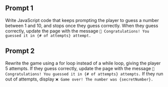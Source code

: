 ## Prompt 1
Write JavaScript code that keeps prompting the player to guess a number between 1 and 10, and stops once they guess correctly. 
When they guess correctly, update the page with the message `🎉 Congratulations! You guessed it in {# of attempts} attempt.`

## Prompt 2
Rewrite the game using a for loop instead of a while loop, giving the player 5 attempts. 
If they guess correctly, update the page with the message `🎉 Congratulations! You guessed it in {# of attempts} attempts.` 
If they run out of attempts, display `❌ Game over! The number was {secretNumber}.`